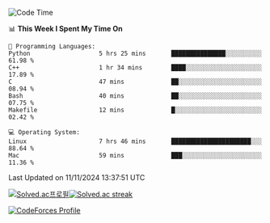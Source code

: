 
<!--START_SECTION:waka-->
![Code Time](http://img.shields.io/badge/Code%20Time-3%2C677%20hrs%2012%20mins-blue)

📊 **This Week I Spent My Time On** 

```text
💬 Programming Languages: 
Python                   5 hrs 25 mins       ███████████████░░░░░░░░░░   61.98 % 
C++                      1 hr 34 mins        ████░░░░░░░░░░░░░░░░░░░░░   17.89 % 
C                        47 mins             ██░░░░░░░░░░░░░░░░░░░░░░░   08.94 % 
Bash                     40 mins             ██░░░░░░░░░░░░░░░░░░░░░░░   07.75 % 
Makefile                 12 mins             █░░░░░░░░░░░░░░░░░░░░░░░░   02.42 % 

💻 Operating System: 
Linux                    7 hrs 46 mins       ██████████████████████░░░   88.64 % 
Mac                      59 mins             ███░░░░░░░░░░░░░░░░░░░░░░   11.36 % 
```


 Last Updated on 11/11/2024 13:37:51 UTC
<!--END_SECTION:waka-->


[![Solved.ac프로필](http://mazassumnida.wtf/api/generate_badge?boj=hckim96)](https://solved.ac/hckim96)[![Solved.ac streak](http://mazandi.herokuapp.com/api?handle=hckim96&theme=dark)](https://solved.ac/hckim96)


[![CodeForces Profile](https://cf.leed.at?id=hckim96)](https://codeforces.com/profile/hckim96)

